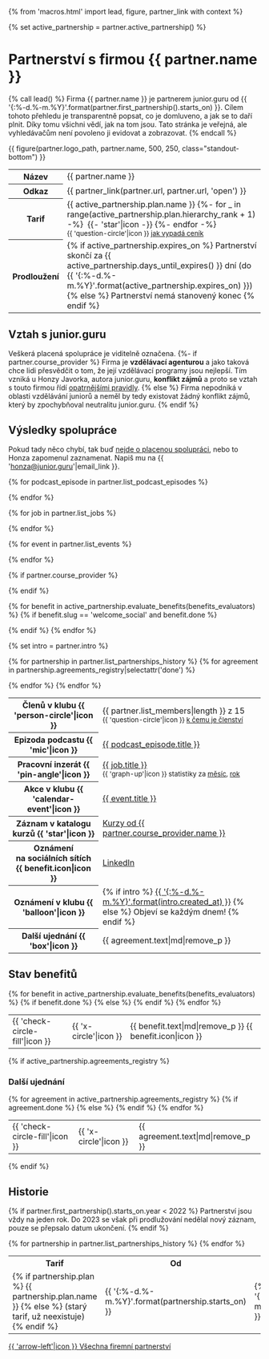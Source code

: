 {% from 'macros.html' import lead, figure, partner_link with context %}

{% set active_partnership = partner.active_partnership() %}


# Partnerství s firmou {{ partner.name }}

{% call lead() %}
  Firma {{ partner.name }} je partnerem junior.guru od {{ '{:%-d.%-m.%Y}'.format(partner.first_partnership().starts_on) }}.
  Cílem tohoto přehledu je transparentně popsat, co je domluveno, a jak se to daří plnit.
  Díky tomu všichni vědí, jak na tom jsou. Tato stránka je veřejná, ale vyhledávačům není povoleno ji evidovat a zobrazovat.
{% endcall %}

{{ figure(partner.logo_path, partner.name, 500, 250, class="standout-bottom") }}

<div class="table-responsive"><table class="table table-1st-column-25">
  <tr>
    <th>Název</th>
    <td>{{ partner.name }}</td>
  </tr>
  <tr>
    <th>Odkaz</th>
    <td>{{ partner_link(partner.url, partner.url, 'open') }}</td>
  </tr>
  <tr>
    <th>Tarif</th>
    <td>
      {{ active_partnership.plan.name }}
      {%- for _ in range(active_partnership.plan.hierarchy_rank + 1) -%}
        &nbsp;{{- 'star'|icon -}}
      {%- endfor -%}<br>
      <small>{{ 'question-circle'|icon }} <a href="{{ pages|docs_url('pricing.md')|url }}">jak vypadá ceník</a></small>
    </td>
  </tr>
  <tr>
    <th>Prodloužení</th>
    <td>
      {% if active_partnership.expires_on %}
        Partnerství skončí za {{ active_partnership.days_until_expires() }} dní
        (do {{ '{:%-d.%-m.%Y}'.format(active_partnership.expires_on) }})
      {% else %}
        Partnerství nemá stanovený konec
      {% endif %}
    </td>
  </tr>
</table></div>


## Vztah s junior.guru

Veškerá placená spolupráce je viditelně označena.
{%- if partner.course_provider %}
Firma je **vzdělávací agenturou** a jako taková chce lidi přesvědčit o tom, že její vzdělávací programy jsou nejlepší.
Tím vzniká u Honzy Javorka, autora junior.guru, **konflikt zájmů** a proto se vztah s touto firmou řídí [opatrnějšími pravidly](../faq.md#vzdelavaci-agentury).
{% else %}
Firma nepodniká v oblasti vzdělávání juniorů a neměl by tedy existovat žádný konflikt zájmů, který by zpochybňoval neutralitu junior.guru.
{% endif %}

## Výsledky spolupráce

Pokud tady něco chybí, tak buď [nejde o placenou spolupráci](../faq.md#neoznacena-spoluprace), nebo to Honza zapomenul zaznamenat. Napiš mu na {{ 'honza@junior.guru'|email_link }}.

<div class="table-responsive"><table class="table table-1st-column-25">
  <tr>
    <th>Členů v klubu {{ 'person-circle'|icon }}</th>
    <td>
      {{ partner.list_members|length }} z 15<br>
      <small>{{ 'question-circle'|icon }} <a href="{{ pages|docs_url('faq.md')|url }}#firmy-klub">k čemu je členství</a></small>
    </td>
  </tr>

  {% for podcast_episode in partner.list_podcast_episodes %}
  <tr>
    <th>Epizoda podcastu {{ 'mic'|icon }}</th>
    <td><a href="{{ podcast_episode.url }}">{{ podcast_episode.title }}</a></td>
  </tr>
  {% endfor %}

  {% for job in partner.list_jobs %}
  <tr>
    <th>Pracovní inzerát {{ 'pin-angle'|icon }}</th>
    <td>
      <a href="{{ job.url }}">{{ job.title }}</a><br>
      <small>
        {{ 'graph-up'|icon }} statistiky za
        <a href="{{ job.submitted_job.analytics_url(30) }}" target="_blank" rel="noopener">měsíc</a>,
        <a href="{{ job.submitted_job.analytics_url(365) }}" target="_blank" rel="noopener">rok</a>
      </small>
    </td>
  </tr>
  {% endfor %}

  {% for event in partner.list_events %}
  <tr>
    <th>Akce v klubu {{ 'calendar-event'|icon }}</th>
    <td><a href="{{ event.url }}">{{ event.title }}</a></td>
  </tr>
  {% endfor %}

  {% if partner.course_provider %}
  <tr>
    <th>Záznam v katalogu kurzů {{ 'star'|icon }}</th>
    <td>
      <a href="{{ pages|docs_url(partner.course_provider.page_url)|url }}">Kurzy od {{ partner.course_provider.name }}</a>
    </td>
  </tr>
  {% endif %}

  {% for benefit in active_partnership.evaluate_benefits(benefits_evaluators) %}
  {% if benefit.slug == 'welcome_social' and benefit.done %}
  <tr>
    <th>Oznámení na sociálních sítích {{ benefit.icon|icon }}</th>
    <td>
      <a href="{{ benefit.done }}">LinkedIn</a>
    </td>
  </tr>
  {% endif %}
  {% endfor %}

  {% set intro = partner.intro %}
  <tr>
    <th>Oznámení v klubu {{ 'balloon'|icon }}</th>
    <td>
      {% if intro %}
        <a href="{{ intro.url }}">{{ '{:%-d.%-m.%Y}'.format(intro.created_at) }}</a>
      {% else %}
        Objeví se každým dnem!
      {% endif %}
    </td>
  </tr>

  {% for partnership in partner.list_partnerships_history %}
    {% for agreement in partnership.agreements_registry|selectattr('done') %}
    <tr>
      <th>Další ujednání {{ 'box'|icon }}</th>
      <td>
        {{ agreement.text|md|remove_p }}
      </td>
    </tr>
    {% endfor %}
  {% endfor %}
</table></div>

## Stav benefitů

<div class="table-responsive"><table class="table table-1st-column-10">
{% for benefit in active_partnership.evaluate_benefits(benefits_evaluators) %}
<tr>
  {% if benefit.done %}
    <td class="text-success">{{ 'check-circle-fill'|icon }}</td>
  {% else %}
    <td class="text-danger">{{ 'x-circle'|icon }}</td>
  {% endif %}
  <td>
    {{ benefit.text|md|remove_p }}
    {{ benefit.icon|icon }}
  </td>
</tr>
{% endfor %}
</table></div>

{% if active_partnership.agreements_registry %}
### Další ujednání

<div class="table-responsive"><table class="table table-1st-column-10">
{% for agreement in active_partnership.agreements_registry %}
<tr>
  {% if agreement.done %}
    <td class="text-success">{{ 'check-circle-fill'|icon }}</td>
  {% else %}
    <td class="text-danger">{{ 'x-circle'|icon }}</td>
  {% endif %}
  <td>
    {{ agreement.text|md|remove_p }}
  </td>
</tr>
{% endfor %}
</table></div>
{% endif %}

## Historie

{% if partner.first_partnership().starts_on.year < 2022 %}
Partnerství jsou vždy na jeden rok. Do 2023 se však při prodlužování nedělal nový záznam, pouze se přepsalo datum ukončení.
{% endif %}

<div class="table-responsive"><table class="table">
  <tr>
    <th>Tarif</th>
    <th>Od</th>
    <th>Do</th>
  </tr>
{% for partnership in partner.list_partnerships_history %}
  <tr>
    <td>
      {% if partnership.plan %}
        {{ partnership.plan.name }}
      {% else %}
        (starý tarif, už neexistuje)
      {% endif %}
    </td>
    <td>{{ '{:%-d.%-m.%Y}'.format(partnership.starts_on) }}</td>
    <td>
      {% if partnership.expires_on %}
        {{ '{:%-d.%-m.%Y}'.format(partnership.expires_on) }}
      {% else %}
        ?
      {% endif %}
    </td>
  </tr>
{% endfor %}
</table></div>

<div class="pagination">
  <div class="pagination-control">
    <a href="{{ pages|docs_url('open.md')|url }}#firemni-partnerstvi" class="pagination-button">
      {{ 'arrow-left'|icon }}
      Všechna firemní partnerství
    </a>
  </div>
</div>

